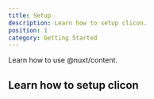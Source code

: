 ```yaml
---
title: Setup
description: Learn how to setup clicon.
position: 1
category: Getting Started
---
```


Learn how to use @nuxt/content.

<!--more-->

## Learn how to setup clicon
